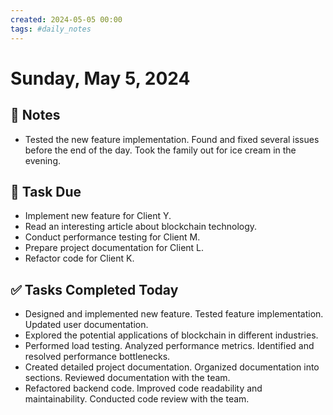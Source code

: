 ```yaml
---
created: 2024-05-05 00:00
tags: #daily_notes
---
```


# Sunday, May 5, 2024

## 📓 Notes
- Tested the new feature implementation. Found and fixed several issues before the end of the day. Took the family out for ice cream in the evening.

## 📅 Task Due
- Implement new feature for Client Y.
- Read an interesting article about blockchain technology.
- Conduct performance testing for Client M.
- Prepare project documentation for Client L.
- Refactor code for Client K.

## ✅ Tasks Completed Today
- Designed and implemented new feature. Tested feature implementation. Updated user documentation.
- Explored the potential applications of blockchain in different industries.
- Performed load testing. Analyzed performance metrics. Identified and resolved performance bottlenecks.
- Created detailed project documentation. Organized documentation into sections. Reviewed documentation with the team.
- Refactored backend code. Improved code readability and maintainability. Conducted code review with the team.